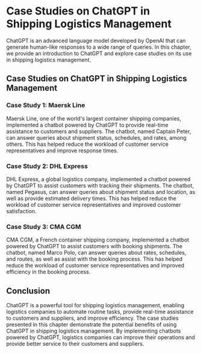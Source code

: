 Case Studies on ChatGPT in Shipping Logistics Management
============================================================================================

ChatGPT is an advanced language model developed by OpenAI that can generate human-like responses to a wide range of queries. In this chapter, we provide an introduction to ChatGPT and explore case studies on its use in shipping logistics management.

Case Studies on ChatGPT in Shipping Logistics Management
--------------------------------------------------------

### Case Study 1: Maersk Line

Maersk Line, one of the world's largest container shipping companies, implemented a chatbot powered by ChatGPT to provide real-time assistance to customers and suppliers. The chatbot, named Captain Peter, can answer queries about shipment status, schedules, and rates, among others. This has helped reduce the workload of customer service representatives and improve response times.

### Case Study 2: DHL Express

DHL Express, a global logistics company, implemented a chatbot powered by ChatGPT to assist customers with tracking their shipments. The chatbot, named Pegasus, can answer queries about shipment status and location, as well as provide estimated delivery times. This has helped reduce the workload of customer service representatives and improved customer satisfaction.

### Case Study 3: CMA CGM

CMA CGM, a French container shipping company, implemented a chatbot powered by ChatGPT to assist customers with booking shipments. The chatbot, named Marco Polo, can answer queries about rates, schedules, and routes, as well as assist with the booking process. This has helped reduce the workload of customer service representatives and improved efficiency in the booking process.

Conclusion
----------

ChatGPT is a powerful tool for shipping logistics management, enabling logistics companies to automate routine tasks, provide real-time assistance to customers and suppliers, and improve efficiency. The case studies presented in this chapter demonstrate the potential benefits of using ChatGPT in shipping logistics management. By implementing chatbots powered by ChatGPT, logistics companies can improve their operations and provide better service to their customers and suppliers.

